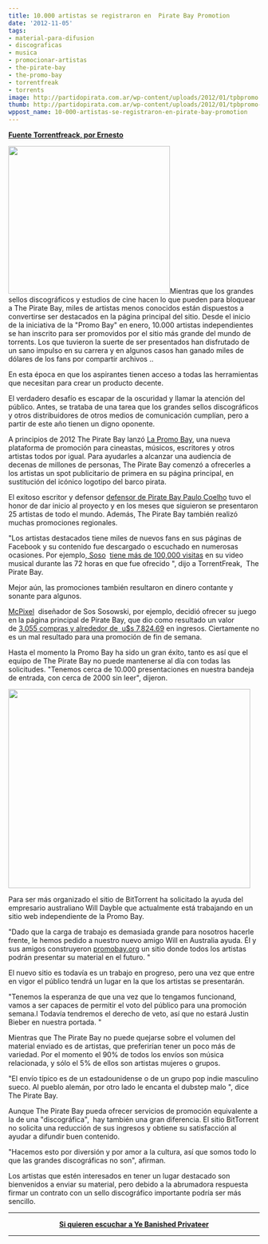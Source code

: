 ```yaml
---
title: 10.000 artistas se registraron en  Pirate Bay Promotion
date: '2012-11-05'
tags:
- material-para-difusion
- discograficas
- musica
- promocionar-artistas
- the-pirate-bay
- the-promo-bay
- torrentfreak
- torrents
image: http://partidopirata.com.ar/wp-content/uploads/2012/01/tpbpromo.jpg
thumb: http://partidopirata.com.ar/wp-content/uploads/2012/01/tpbpromo-150x150.jpg
wppost_name: 10-000-artistas-se-registraron-en-pirate-bay-promotion
---
```


<strong><a href="https://torrentfreak.com/10000-artists-signed-up-for-pirate-bay-promotion-12110/" target="_blank">Fuente Torrentfreack, por Ernesto</a></strong>

<a href="http://partidopirata.com.ar/wp-content/uploads/2012/01/tpbpromo.jpg"><img class="alignright  wp-image-3015" title="The Promo Bay" src="http://partidopirata.com.ar/wp-content/uploads/2012/01/tpbpromo.jpg" alt="" width="324" height="296" /></a>Mientras que los grandes sellos discográficos y estudios de cine hacen lo que pueden para bloquear a The Pirate Bay, miles de artistas menos conocidos están dispuestos a convertirse ser destacados en la página principal del sitio. Desde el inicio de la iniciativa de la "Promo Bay" en enero, 10.000 artistas independientes se han inscrito para ser promovidos por el sitio más grande del mundo de torrents. Los que tuvieron la suerte de ser presentados han disfrutado de un sano impulso en su carrera y en algunos casos han ganado miles de dólares de los fans por compartir archivos ..

En esta época en que los aspirantes tienen acceso a todas las herramientas que necesitan para crear un producto decente.

El verdadero desafío es escapar de la oscuridad y llamar la atención del público. Antes, se trataba de una tarea que los grandes sellos discográficos y otros distribuidores de otros medios de comunicación cumplían, pero a partir de este año tienen un digno oponente.

A principios de 2012 The Pirate Bay lanzó <a href="http://partidopirata.com.ar/3008/promobay-la-plataforma-de-promocion-de-the-pirate-bay">La Promo Bay</a>, una nueva plataforma de promoción para cineastas, músicos, escritores y otros artistas todos por igual. Para ayudarles a alcanzar una audiencia de decenas de millones de personas, The Pirate Bay comenzó a ofrecerles a los artistas un spot publicitario de primera en su página principal, en sustitución del icónico logotipo del barco pirata.

El exitoso escritor y defensor <a href="http://torrentfreak.com/paulo-coelho-supports-the-pirate-bay-090415/">defensor de Pirate Bay Paulo Coelho</a> tuvo el honor de dar inicio al proyecto y en los meses que siguieron se presentaron 25 artistas de todo el mundo. Además, The Pirate Bay también realizó muchas promociones regionales.

"Los artistas destacados tiene miles de nuevos fans en sus páginas de Facebook y su contenido fue descargado o escuchado en numerosas ocasiones. Por ejemplo,<a href="http://www.youcancallmesoso.com/"> Soso</a>  <a href="http://www.youtube.com/watch?v=SjMMmvd1r-g">tiene más de 100,000 visitas</a> en su video musical durante las 72 horas en que fue ofrecido ", dijo a TorrentFreak,  The Pirate Bay.

Mejor aún, las promociones también resultaron en dinero contante y sonante para algunos.

<a href="http://mcpixel.net/">McPixel</a>  diseñador de Sos Sosowski, por ejemplo, decidió ofrecer su juego en la página principal de Pirate Bay, que dio como resultado un valor de <a href="http://www.giantbomb.com/news/mcpixel-embraced-piracy-lived-to-tell-the-tale/4366/">3,055 compras y alrededor de  u$s 7,824.69</a> en ingresos. Ciertamente no es un mal resultado para una promoción de fin de semana.

Hasta el momento la Promo Bay ha sido un gran éxito, tanto es así que el equipo de The Pirate Bay no puede mantenerse al día con todas las solicitudes. "Tenemos cerca de 10.000 presentaciones en nuestra bandeja de entrada, con cerca de 2000 sin leer", dijeron.

<a href="http://partidopirata.com.ar/wp-content/uploads/2012/11/pirate-promo.jpg"><img class="aligncenter size-full wp-image-7250" title="pirate-promo" src="http://partidopirata.com.ar/wp-content/uploads/2012/11/pirate-promo.jpg" alt="" width="485" height="399" /></a>

Para ser más organizado el sitio de BitTorrent ha solicitado la ayuda del empresario australiano Will Dayble que actualmente está trabajando en un sitio web independiente de la Promo Bay.

"Dado que la carga de trabajo es demasiada grande para nosotros hacerle frente, le hemos pedido a nuestro nuevo amigo Will en Australia ayuda. Él y sus amigos construyeron <a href="http://promobay.org/">promobay.org</a> un sitio donde todos los artistas podrán presentar su material en el futuro. "

El nuevo sitio es todavía es un trabajo en progreso, pero una vez que entre en vigor el público tendrá un lugar en la que los artistas se presentarán.

"Tenemos la esperanza de que una vez que lo tengamos funcionand, vamos a ser capaces de permitir el voto del público para una promoción semana.l Todavía tendremos el derecho de veto, así que no estará Justin Bieber en nuestra portada. "

Mientras que The Pirate Bay no puede quejarse sobre el volumen del material enviado es de artistas, que preferirían tener un poco más de variedad. Por el momento el 90% de todos los envíos son música relacionada, y sólo el 5% de ellos son artistas mujeres o grupos.

"El envío típico es de un estadounidense o de un grupo pop indie masculino sueco. Al pueblo alemán, por otro lado le encanta el dubstep malo ", dice The Pirate Bay.

Aunque The Pirate Bay pueda ofrecer servicios de promoción equivalente a la de una "discográfica",  hay también una gran diferencia. El sitio BitTorrent no solicita una reducción de sus ingresos y obtiene su satisfacción al ayudar a difundir buen contenido.

"Hacemos esto por diversión y por amor a la cultura, así que somos todo lo que las grandes discográficas no son", afirman.

Los artistas que estén interesados en tener un lugar destacado son bienvenidos a enviar su material, pero debido a la abrumadora respuesta firmar un contrato con un sello discográfico importante podría ser más sencillo.

<hr />
<p style="text-align: center;"><strong><a href="http://soundcloud.com/ye-banished-privateers#play" target="_Blank">Si quieren escuchar a Ye Banished Privateer</a></strong></p>


<hr />
